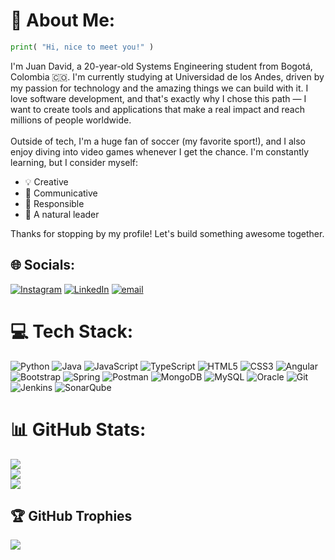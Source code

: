 # 💫 About Me:
```py
print( "Hi, nice to meet you!" )
```

I'm Juan David, a 20-year-old Systems Engineering student from Bogotá, Colombia 🇨🇴. I'm currently studying at Universidad de los Andes, driven by my passion for technology and the amazing things we can build with it. I love software development, and that's exactly why I chose this path — I want to create tools and applications that make a real impact and reach millions of people worldwide.
<br><br>
Outside of tech, I'm a huge fan of soccer (my favorite sport!), and I also enjoy diving into video games whenever I get the chance. I'm constantly learning, but I consider myself: 
- 💡 Creative
- 🤝 Communicative
- 🎯 Responsible
- 🚀 A natural leader

Thanks for stopping by my profile! Let's build something awesome together.


## 🌐 Socials:
[![Instagram](https://img.shields.io/badge/Instagram-%23E4405F.svg?logo=Instagram&logoColor=white)](https://instagram.com/_juand_.gr) [![LinkedIn](https://img.shields.io/badge/LinkedIn-%230077B5.svg?logo=linkedin&logoColor=white)](https://linkedin.com/in/juan-david-gutierrez-rodriguez-054b89320) [![email](https://img.shields.io/badge/Email-D14836?logo=gmail&logoColor=white)](mailto:jdgutierrezr08@gmail.com) 

# 💻 Tech Stack:
![Python](https://img.shields.io/badge/python-3670A0?style=for-the-badge&logo=python&logoColor=ffdd54) 
![Java](https://img.shields.io/badge/java-%23ED8B00.svg?style=for-the-badge&logo=openjdk&logoColor=white) 
![JavaScript](https://img.shields.io/badge/javascript-%23323330.svg?style=for-the-badge&logo=javascript&logoColor=%23F7DF1E) 
![TypeScript](https://img.shields.io/badge/typescript-%23007ACC.svg?style=for-the-badge&logo=typescript&logoColor=white) 
![HTML5](https://img.shields.io/badge/html5-%23E34F26.svg?style=for-the-badge&logo=html5&logoColor=white)
![CSS3](https://img.shields.io/badge/css3-%231572B6.svg?style=for-the-badge&logo=css3&logoColor=white)
![Angular](https://img.shields.io/badge/angular-%23DD0031.svg?style=for-the-badge&logo=angular&logoColor=white) 
![Bootstrap](https://img.shields.io/badge/bootstrap-%238511FA.svg?style=for-the-badge&logo=bootstrap&logoColor=white) 
![Spring](https://img.shields.io/badge/spring-%236DB33F.svg?style=for-the-badge&logo=spring&logoColor=white) 
![Postman](https://img.shields.io/badge/Postman-FF6C37?style=for-the-badge&logo=postman&logoColor=white) 
![MongoDB](https://img.shields.io/badge/MongoDB-%234ea94b.svg?style=for-the-badge&logo=mongodb&logoColor=white) 
![MySQL](https://img.shields.io/badge/mysql-4479A1.svg?style=for-the-badge&logo=mysql&logoColor=white) 
![Oracle](https://img.shields.io/badge/Oracle-F80000?style=for-the-badge&logo=oracle&logoColor=white) 
![Git](https://img.shields.io/badge/git-%23F05033.svg?style=for-the-badge&logo=git&logoColor=white) 
![Jenkins](https://img.shields.io/badge/jenkins-%232C5263.svg?style=for-the-badge&logo=jenkins&logoColor=white)
![SonarQube](https://img.shields.io/badge/SonarQube-black?style=for-the-badge&logo=sonarqube&logoColor=4E9BCD) 

# 📊 GitHub Stats:
![](https://github-readme-stats.vercel.app/api?username=jdgutirod&theme=monokai&hide_border=false&include_all_commits=false&count_private=true)<br/>
![](https://nirzak-streak-stats.vercel.app/?user=jdgutirod&theme=monokai&hide_border=false)<br/>
![](https://github-readme-stats.vercel.app/api/top-langs/?username=jdgutirod&theme=monokai&hide_border=false&include_all_commits=false&count_private=true&layout=compact)

## 🏆 GitHub Trophies
![](https://github-profile-trophy.vercel.app/?username=jdgutirod&theme=radical&no-frame=false&no-bg=true&margin-w=4)

<!-- Proudly created with GPRM ( https://gprm.itsvg.in ) -->
